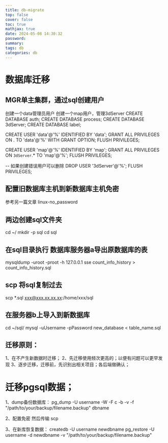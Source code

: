 ```yaml
---
title: db-migrate
top: false
cover: false
toc: true
mathjax: true
date: 2024-05-08 14:30:32
password:
summary:
tags: db
categories: db
---
```

# 数据库迁移

## MGR单主集群，通过sql创建用户
创建一个data管理员用户
创建一个map用户，管理3dServer
CREATE DATABASE auth;
CREATE DATABASE process;
CREATE DATABASE 3dServer;
CREATE DATABASE label;

CREATE USER 'data'@'%' IDENTIFIED BY 'data';
GRANT ALL PRIVILEGES ON *.* TO 'data'@'%' WITH GRANT OPTION;
FLUSH PRIVILEGES;

CREATE USER 'map'@'%' IDENTIFIED BY 'map';
GRANT ALL PRIVILEGES ON `3dServer`.* TO 'map'@'%';
FLUSH PRIVILEGES;

-- 如果创建错误用户可以删除
DROP USER '3dServer'@'%';
FLUSH PRIVILEGES;

## 配置旧数据库主机到新数据库主机免密
参考另一篇文章 linux-no_password


## 两边创建sql文件夹
cd ~/
mkdir -p sql
cd sql
## 在sql目录执行 数据库服务器a导出原数据库的表
mysqldump -uroot -proot -h 127.0.0.1 sse count_info_history > count_info_history.sql
## scp 将sql复制过去
scp *.sql xxx@xxx.xx.xx.xx:/home/xxx/sql
## 在服务器b上导入到新数据库
cd ~/sql/
mysql -uUsername -pPassword new_database < table_name.sql

## 迁移原则：
1、在不产生新数据时迁移；
2、先迁移使用频次更高的；以便有问题可以更早发现
3、逐步迁移，迁移前，先识别出相关项目；各后端做确认；



# 迁移pgsql数据；
1、dump备份数据库：
pg_dump -U username -W -F c -b -v -f "/path/to/your/backup/filename.backup" dbname

2、配置免密 然后传输
scp

3、在新库恢复数据：
createdb -U username newdbname
pg_restore -U username -d newdbname -v "/path/to/your/backup/filename.backup"
